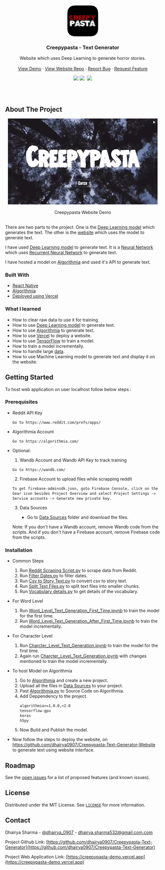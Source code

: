 <!-- PROJECT LOGO -->

<p align="center">
  <a href="https://creepypasta-demo.vercel.app/">
    <img src="/Images/logo.png" alt="Logo" width="100" height="100">
  </a>

  <h3 align="center">Creepypasta - Text Generator</h3>

  <p align="center">
    Website which uses Deep Learning to generate horror stories.
    <br />
    <br />
    <a href="https://creepypasta-demo.vercel.app/">View Demo</a>
    ·
    <a href="https://github.com/dhairya0907/Creepypasta-Text-Generator-Website">View Website Repo</a>
    ·
    <a href="https://github.com/dhairya0907/Creepypasta-Text-Generator/issues">Report Bug</a>
    ·
    <a href="https://github.com/dhairya0907/Creepypasta-Text-Generator/issues">Request Feature</a>
  </p>
</p>

<!-- PROJECT SHIELDS -->
<div align="center">
   <a target="_blank" href="https://github.com/dhairya0907/Creepypasta-Text-Generator/blob/main/LICENSE"><img src="https://badgen.net/badge/license/MIT/blue"></a>
   <a target="_blank" href="https://www.linkedin.com/in/dhairyasharma0907/"><img src="https://img.shields.io/badge/style--5eba00.svg?label=LinkedIn&logo=linkedin&style=social"></a>&nbsp;
    <a target="_blank" href="https://twitter.com/dhairya_0907"><img src="https://img.shields.io/twitter/follow/dhairya_0907?label=Follow&style=social"></a>
</div>




<!-- ABOUT THE PROJECT -->
<p>
  <br/>
  <br/>
</p>


## About The Project

<p align="center" >
   <a href="https://creepypasta-demo.vercel.app/">
    <img alt="Creepypasta Website Demo" src="/Images/Desktop_Screen_GIf.gif"/>
    </a>

</p>
<p  align="center">
  Creepypasta Website Demo
  <br/>
 <br/>
</p>

There are two parts to the project. One is the <a href="https://github.com/dhairya0907/Creepypasta-Text-Generator/tree/main/Data%20Sources/Models">Deep Learning model</a> which generates the text. The other is the <a href="https://creepypasta-demo.vercel.app/">website</a> which uses the model to generate text.

I have used <a href="https://github.com/dhairya0907/Creepypasta-Text-Generator/tree/main/Data%20Sources/Models">Deep Learning model</a> to generate text. It is a <a href="https://en.wikipedia.org/wiki/Neural_network">Neural Network</a> which uses <a href="https://en.wikipedia.org/wiki/Recurrent_neural_network">Recurrent Neural Network</a> to generate text.

I have hosted a model on  <a href="https://algorithmia.com/">Algorithmia</a> and used it's API to generate text.


### Built With
* [React Native](https://reactnative.dev/)
* [Algorithmia](https://algorithmia.com/)
* [Deployed using Vercel](https://vercel.com/)

### What I learned
* How to clear raw data to use it for training.
* How to use <a href="https://github.com/dhairya0907/Creepypasta-Text-Generator/tree/main/Data%20Sources/Models">Deep Learning model</a> to generate text.
* How to use <a href="https://algorithmia.com/">Algorithmia</a> to generate text.
* How to use <a href="https://vercel.com/">Vercel</a> to deploy a website.
* How to use <a href="https://www.tensorflow.org/">TensorFlow</a> to train a model.
* How to train a model incrementally.
* How to handle large <a href="https://github.com/dhairya0907/Creepypasta-Text-Generator/tree/main/Data%20Sources">data</a>.
* How to use Machine Learning model to generate text and display it on the website.



<!-- GETTING STARTED -->
## Getting Started

To host web application on user localhost follow below steps :

### Prerequisites

* Reddit API Key
  ```
  Go to https://www.reddit.com/prefs/apps/
  ```
* Algorithmia Account
  ```
  Go to https://algorithmia.com/
  ```

* Optional: 
    1. Wandb Account and Wandb API Key to track training
    ```
    Go to https://wandb.com/
    ```
    2. Firebase Account to upload files while scrapping reddit
    ```
    To get firebase-adminsdk.json, goto Firebase Console, click on the Gear icon besides Project Overview and select Project Settings -> Service accounts -> Generate new private key.
    
    ```
    3. Data Sources
    
          * Go to <a href="https://drive.google.com/drive/folders/1SjWgphsq-LhPY9YNh_GyZGEKfYOlsoQK?usp=sharing">Data Sources</a> folder and download the files.
    
  Note: If you don't have a Wandb account, remove Wandb code from the scripts. And if you don't have a Firebase   account, remove Firebase code from the scripts.

### Installation
* Common Steps
    1. Run <a href="https://github.com/dhairya0907/Creepypasta-Text-Generator/blob/main/Scripts/Reddit%20Scraping%20Script.py">Reddit Scraping Script.py</a> to scrape data from Reddit.
    2. Run <a href="https://github.com/dhairya0907/Creepypasta-Text-Generator/blob/main/Scripts/Filter%20Dates.py">Filter Dates.py</a> to filter dates.
    3. Run <a href="https://github.com/dhairya0907/Creepypasta-Text-Generator/blob/main/Scripts/Csv%20to%20Story%20Text.py">Csv to Story Text.py</a> to convert csv to story text.
    4. Run <a href="https://github.com/dhairya0907/Creepypasta-Text-Generator/blob/main/Scripts/Split%20Text%20Files.py">Split Text Files.py</a> to split text files into smaller chunks.
    5. Run <a href="https://github.com/dhairya0907/Creepypasta-Text-Generator/blob/main/Scripts/Vocabulary%20details.py">Vocabulary details.py</a> to get details of the vocabulary.

* For Word Level
    1. Run <a href="https://github.com/dhairya0907/Creepypasta-Text-Generator/blob/main/Scripts/Word_Level_Text_Generation_First_Time.ipynb">Word_Level_Text_Generation_First_Time.ipynb</a> to train the model for the first time.
    2. Run <a href="https://github.com/dhairya0907/Creepypasta-Text-Generator/blob/main/Scripts/Word_Level_Text_Generation_After_First_Time.ipynb">Word_Level_Text_Generation_After_First_Time.ipynb</a> to train the model incrementally.

* For Character Level
    1. Run <a href="https://github.com/dhairya0907/Creepypasta-Text-Generator/blob/main/Scripts/Charcter_Level_Text_Generation.ipynb">Charcter_Level_Text_Generation.ipynb</a> to train the model for the first time.
    2. Again run <a href="https://github.com/dhairya0907/Creepypasta-Text-Generator/blob/main/Scripts/Charcter_Level_Text_Generation.ipynb">Charcter_Level_Text_Generation.ipynb</a> with changes mentioned to train the model incrementally.

* To host Model on Algorithmia
    1. Go to <a href="https://algorithmia.com/">Algorithmia</a> and create a new project.
    2. Upload all the files in <a href="https://github.com/dhairya0907/Creepypasta-Text-Generator/tree/main/Data%20Sources">Data Sources</a> to your project.
    3. Past <a href="https://github.com/dhairya0907/Creepypasta-Text-Generator/blob/main/Scripts/Algorithmia.py">Algorithmia.py</a> to Source Code on Algorithmia.
    4. Add Deppendency to the project.
        ```
        algorithmia>=1.0.0,<2.0
        tensorflow-gpu
        keras
        h5py
        ```
    5. Now Build and Publish the model.

* Now follow the steps to deploy the website, on <a href="https://github.com/dhairya0907/Creepypasta-Text-Generator-Website">https://github.com/dhairya0907/Creepypasta-Text-Generator-Website</a> to generate text using website interface.


<!-- ROADMAP -->
## Roadmap

See the [open issues](https://github.com/dhairya0907/Creepypasta-Text-Generator/issues) for a list of proposed features (and known issues).



<!-- LICENSE -->
## License

Distributed under the MIT License. See [`LICENSE`](https://github.com/dhairya0907/Creepypasta-Text-Generator/blob/main/LICENSE) for more information.



<!-- CONTACT -->
## Contact

Dhairya Sharma - [@dhairya_0907](https://twitter.com/dhairya_0907) - dhairya.sharma532@gmail.com.com

Project Github Link: [https://github.com/dhairya0907/Creepypasta-Text-Generator](https://github.com/dhairya0907/Creepypasta-Text-Generator)

Project Web Application Link: [https://creepypasta-demo.vercel.app](https://creepypasta-demo.vercel.app)

